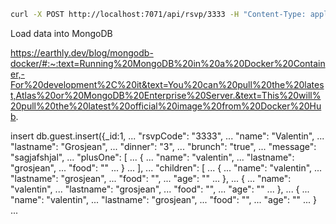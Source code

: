 ```sh 
curl -X POST http://localhost:7071/api/rsvp/3333 -H "Content-Type: application/json" -d '{"name": "linuxize", "email": "linuxize@example.com"}'
```

Load data into MongoDB

https://earthly.dev/blog/mongodb-docker/#:~:text=Running%20MongoDB%20in%20a%20Docker%20Container,-For%20development%2C%20it&text=You%20can%20pull%20the%20latest,Atlas%20or%20MongoDB%20Enterprise%20Server.&text=This%20will%20pull%20the%20latest%20official%20image%20from%20Docker%20Hub.


insert 
db.guest.insert({_id:1,
...       "rsvpCode": "3333",
...       "name": "Valentin",
...       "lastname": "Grosjean",
...       "dinner": "3",
...       "brunch": "true",
...       "message": "sagjafshjal",
...       "plusOne": [
...         {
...           "name": "valentin",
...           "lastname": "grosjean",
...           "food": ""
...         }
...       ],
...       "children": [
...         {
...           "name": "valentin",
...           "lastname": "grosjean",
...           "food": "",
...           "age": ""
...         },
...         {
...           "name": "valentin",
...           "lastname": "grosjean",
...           "food": "",
...           "age": ""
...         },
...         {
...           "name": "valentin",
...           "lastname": "grosjean",
...           "food": "",
...           "age": ""
...         }
...       